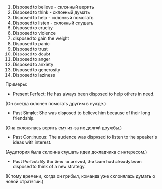 
1. Disposed to believe - склонный верить
2. Disposed to think - склонный думать
3. Disposed to help - склонный помогать
4. Disposed to listen - склонный слушать
5. Disposed to cruelty
6. Disposed to violence
7. disposed to gain the weight
8. Disposed to panic
9. Disposed to trust 
10. Disposed to doubt 
11. Disposed to anger 
12. Disposed to anxiety 
13. Disposed to generosity 
14. Disposed to laziness

Примеры:

- Present Perfect: He has always been disposed to help others in need.

(Он всегда склонен помогать другим в нужде.)

- Past Simple: She was disposed to believe him because of their long friendship.

(Она склонялась верить ему из-за их долгой дружбы.)

- Past Continuous: The audience was disposed to listen to the speaker's ideas with interest.

(Аудитория была склонна слушать идеи докладчика с интересом.)

- Past Perfect: By the time he arrived, the team had already been disposed to think of a new strategy.

(К тому времени, когда он прибыл, команда уже склонялась думать о новой стратегии.)